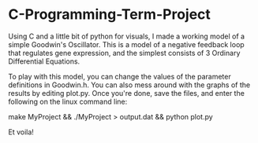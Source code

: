 # C-Programming-Term-Project
Using C and a little bit of python for visuals, I made a working model of a simple Goodwin's Oscillator. This is a model of a negative feedback loop that regulates gene expression, and the simplest consists of 3 Ordinary Differential Equations. 

To play with this model, you can change the values of the parameter definitions in Goodwin.h. You can also mess around with the graphs of the results by editing plot.py. Once you're done, save the files, and enter the following on the linux command line:

make MyProject && ./MyProject > output.dat && python plot.py

Et voila!
